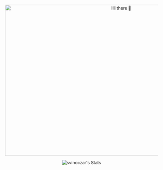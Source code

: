 <!--- ## Hi there 🐾

*Contacts:* **aleksandrmb04@gmail.com** | **[Telegram](https://t.me/svinoczar)**

*(For a quick reply please dm me at tg)*

### About me  
- I am currently learning at ***ITMO University, Software Engineering faculty***
- Junior back-end developer

<div id="skills", align="left">
  <h3> Basic skills</h3>
    <img src="https://skillicons.dev/icons?i=java,kotlin,python,linux,git&theme=dark" />

  <h3> Back-end related skills</h3>
    <img src="https://skillicons.dev/icons?i=spring,hibernate,postman&theme=dark" />
  
  <h3> DB related skills</h3>
    <img src="https://skillicons.dev/icons?i=postgres,mysql&theme=dark" />

</div> -->  
<p align=center>
  <img src="https://github.com/user-attachments/assets/3d600d42-3159-4766-bcf1-83b882155cb3" alt="Hi there 🐾" width="750" height="500">
</p>
<p align="center">
  <img src="https://github-readme-stats.vercel.app/api?username=svinoczar&theme=merko&show_icons=true&hide_border=true&count_private=true" alt="svinoczar's Stats"/>
</p>
